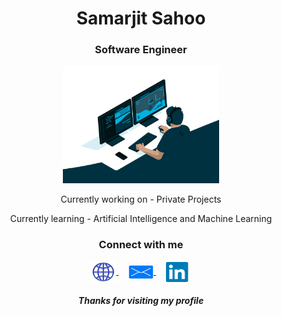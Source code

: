 <h1 align="center">Samarjit Sahoo</h1>
<h3 align="center">Software Engineer</h3>
<p align="center">
  <img alt="Coding" width="250" height="auto" src="assets/code.gif">
</p>
<p align="center">Currently working on - Private Projects</p>
<p align="center">Currently learning - Artificial Intelligence and Machine Learning</p>
<h3 align="center">Connect with me</h3>
<p align="center">
   <a href="https://samarjit.vercel.app" target="_blank">
    <img align="center" src="assets/web.png" alt="website" height="35" width="40" />
  </a>
  &nbsp;&nbsp;&nbsp;
  <a href="mailto:samarjit9203@gmail.com" target="_blank">
    <img align="center" src="assets/mail.png" alt="mail" height="30" width="40" />
  </a>
  &nbsp;&nbsp;&nbsp;
  <a href="https://linkedin.com/in/samarjit-sahoo/" target="_blank">
    <img align="center" src="assets/linkedin.png" alt="linkedin" height="32" width="40" />
  </a>
</p>
<h5 align="center">Thanks for visiting my profile</h5>

